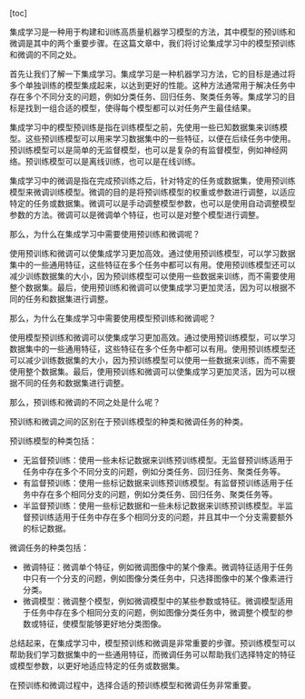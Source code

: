 
[toc]                    
                
                
集成学习是一种用于构建和训练高质量机器学习模型的方法，其中模型的预训练和微调是其中的两个重要步骤。在这篇文章中，我们将讨论集成学习中的模型预训练和微调的不同之处。

首先让我们了解一下集成学习。集成学习是一种机器学习方法，它的目标是通过将多个单独训练的模型集成起来，以达到更好的性能。这种方法通常用于解决任务中存在多个不同分支的问题，例如分类任务、回归任务、聚类任务等。集成学习的目标是找到一组合适的模型，使得每个模型都可以对任务产生最佳结果。

集成学习中的模型预训练是指在训练模型之前，先使用一些已知数据集来训练模型。这些预训练模型可以用来学习数据集中的一些特征，以便在后续任务中使用。预训练模型可以是简单的无监督模型，也可以是复杂的有监督模型，例如神经网络。预训练模型可以是离线训练，也可以是在线训练。

集成学习中的微调是指在完成预训练之后，针对特定的任务或数据集，使用预训练模型来微调训练模型。微调的目的是将预训练模型的权重或参数进行调整，以适应特定的任务或数据集。微调可以是手动调整模型参数，也可以是使用自动调整模型参数的方法。微调可以是微调单个特征，也可以是对整个模型进行调整。

那么，为什么在集成学习中需要使用预训练和微调呢？

使用预训练和微调可以使集成学习更加高效。通过使用预训练模型，可以学习数据集中的一些通用特征，这些特征在多个任务中都可以有用。使用预训练模型还可以减少训练数据集的大小，因为预训练模型可以使用一些数据来训练，而不需要使用整个数据集。最后，使用预训练和微调可以使集成学习更加灵活，因为可以根据不同的任务和数据集进行调整。

那么，为什么在集成学习中需要使用模型预训练和微调呢？

使用模型预训练和微调可以使集成学习更加高效。通过使用预训练模型，可以学习数据集中的一些通用特征，这些特征在多个任务中都可以有用。使用预训练模型还可以减少训练数据集的大小，因为预训练模型可以使用一些数据来训练，而不需要使用整个数据集。最后，使用预训练和微调可以使集成学习更加灵活，因为可以根据不同的任务和数据集进行调整。

那么，预训练和微调的不同之处是什么呢？

预训练和微调之间的区别在于预训练模型的种类和微调任务的种类。

预训练模型的种类包括：

- 无监督预训练：使用一些未标记数据来训练预训练模型。无监督预训练适用于任务中存在多个不同分支的问题，例如分类任务、回归任务、聚类任务等。
- 有监督预训练：使用一些标记数据来训练预训练模型。有监督预训练适用于任务中存在多个相同分支的问题，例如分类任务、回归任务、聚类任务等。
- 半监督预训练：使用一些标记数据和一些未标记数据来训练预训练模型。半监督预训练适用于任务中存在多个相同分支的问题，并且其中一个分支需要额外的标记数据。

微调任务的种类包括：

- 微调特征：微调单个特征，例如微调图像中的某个像素。微调特征适用于任务中只有一个分支的问题，例如图像分类任务中，只选择图像中的某个像素进行分类。
- 微调模型：微调整个模型，例如微调模型中的某些参数或特征。微调模型适用于任务中存在多个相同分支的问题，例如图像分类任务中，微调整个模型的参数或特征，使模型能够更好地分类图像。

总结起来，在集成学习中，模型预训练和微调是非常重要的步骤。预训练模型可以帮助我们学习数据集中的一些通用特征，而微调任务可以帮助我们选择特定的特征或模型参数，以更好地适应特定的任务或数据集。

在预训练和微调过程中，选择合适的预训练模型和微调任务非常重要。

